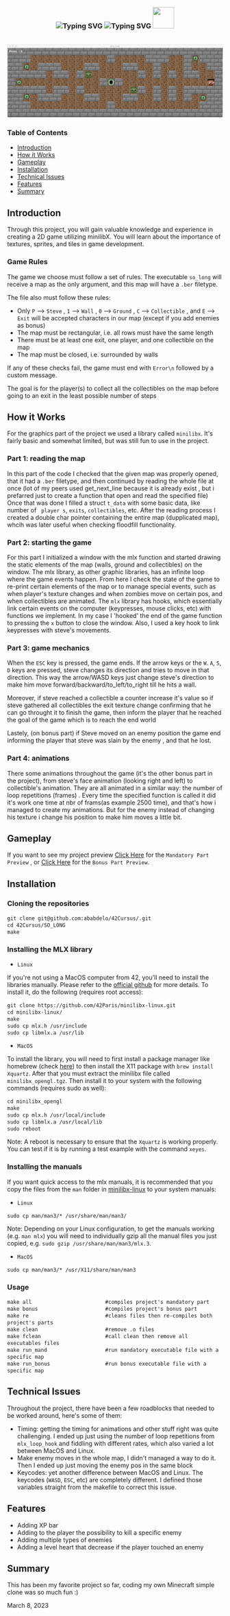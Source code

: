 <br>

<h3 align="center"> 
<img src="https://readme-typing-svg.herokuapp.com?font=Fira+Code&size=32&pause=1000&color=2683AC&vCenter=true&width=435&lines=so_long+" alt="Typing SVG"/>
<img src="https://readme-typing-svg.herokuapp.com?font=Fira+Code&size=32&pause=1000&color=495455&vCenter=true&width=435&lines=And+all+thanks+for+the+fish!" alt="Typing SVG"/>
 
 <img width="50" height="50" src="https://animated-gif-creator.com/images/01/cartoon-fish-animated-gif-unique-fish-photo_78.gif"/>
 </h3>
 <br>
 <div align="center">
 <img src=https://github.com/ababdelo/SO_LONG/blob/master/Preview/Bonus/bonus_preview.png/>
</div>

### Table of Contents

* [Introduction](#introduction)
* [How it Works](#how-it-works)
* [Gameplay](#gameplay)
* [Installation](#installation)
* [Technical Issues](#technical-issues)
* [Features](#features)
* [Summary](#summary)

## Introduction
Through this project, you will gain valuable knowledge and experience in creating a 2D game utilizing minilibX. You will learn about the importance of textures, sprites, and tiles in game development.

### Game Rules
The game we choose must follow a set of rules. The executable ``so_long`` will receive a map as the only argument, and this map will have a ``.ber`` filetype.

The file also must follow these rules:
- Only ``P`` --> `Steve` , ``1`` --> `Wall` , ``0`` --> `Ground` , ``C`` --> `Collectible` , and ``E`` --> `Exit` will be accepted characters in our map (except if you add enemies as bonus)
- The map must be rectangular, i.e. all rows must have the same length
- There must be at least one exit, one player, and one collectible on the map
- The map must be closed, i.e. surrounded by walls

If any of these checks fail, the game must end with ``Error\n`` followed by a custom message.

The goal is for the player(s) to collect all the collectibles on the map before going to an exit in the least possible number of steps

## How it Works
For the graphics part of the project we used a library called ``minilibx``. It's fairly basic and somewhat limited, but was still fun to use in the project.


### Part 1: reading the map

In this part of the code I checked that the given map was properly opened, that it had a ``.ber`` filetype, and then continued by reading the whole file at once (lot of my peers used get_next_line because it is already exist , but i prefarred just to create a function that open and read the specified file)
Once that was done I filled a struct ``t_data`` with some basic data, like number of ` player s`, ` exits `, ` collectibles `, etc. After the reading process I created a double char pointer containing the entire map (dupplicated map), whcih was later useful when checking floodfill functionality.


### Part 2: starting the game

For this part I initialized a window with the mlx function and started drawing the static elements of the map (walls, ground and collectibles) on the window. The mlx library, as other graphic libraries, has an infinite loop where the game events happen. From here I check the state of the game to re-print certain elements of the map or to manage special events, such as when player's texture changes and when zombies move on certain pos, and when collectibles are animated.
The ``mlx`` library has hooks, which essentially link certain events on the computer (keypresses, mouse clicks, etc) with functions we implement. In my case I 'hooked' the end of the game function to pressing the ``x`` button to close the window. Also, I used a key hook to link keypresses with steve's movements.


### Part 3: game mechanics

When the ``ESC`` key is pressed, the game ends. If the arrow keys or the ``W``. ``A``, ``S``, ``D`` keys are pressed, steve changes its direction and tries to move in that direction. This way the arrow/WASD keys just change steve's direction to make him move forward/backward/to_left/to_right till he hits a wall.

Moreover, if steve reached a collectible a counter increase it's value so if steve gathered all collectibles the exit texture change confirming that he can go throught it to finish the game, then inform the player that he reached the goal of the game which is to reach the end world

Lastely, (on bonus part) if Steve moved on an enemy position the game end informing the player that steve was slain by the enemy , and that he lost.

### Part 4: animations

There some animations throughout the game (it's the other bonus part in the project), from steve's face animation (looking right and left) to collectible's animation. They are all animated in a similar way: the number of loop repetitions (frames) . Every time the specified function is called it did it's work one time at nbr of frams(as example 2500 time), and that's how i managed to create my animations. But for the enemy instead of changing his texture i change his position to make him moves a little bit.

## Gameplay

If you want to see my project preview <a href="https://youtu.be/_poahmpctSU" target="_blank" aria-label=" (opens in a new tab)" rel="noreferrer noopener ">Click Here</a> for the `Mandatory Part Preview` , or <a href="https://www.youtube.com/watch?v=nueo9ACDqNU" target="_blank" aria-label=" (opens in a new tab)" rel="noreferrer noopener ">Click Here</a> for the `Bonus Part Preview`.

## Installation

### Cloning the repositories
```shell
git clone git@github.com:ababdelo/42Cursus/.git
cd 42Cursus/SO_LONG
make
```

### Installing the MLX library

* ``Linux``

If you're not using a MacOS computer from 42, you'll need to install the libraries manually. Please refer to the [official github](https://github.com/42Paris/minilibx-linux) for more details. To install it, do the following (requires root access):

```shell
git clone https://github.com/42Paris/minilibx-linux.git
cd minilibx-linux/
make
sudo cp mlx.h /usr/include
sudo cp libmlx.a /usr/lib
```

* ``MacOS``

To install the library, you will need to first install a package manager like homebrew (check [here](https://brew.sh/)) to then install the X11 package with ``brew install Xquartz``. After that you must extract the minilibx file called ``minilibx_opengl.tgz``. Then install it to your system with the following commands (requires sudo as well):

```shell
cd minilibx_opengl
make
sudo cp mlx.h /usr/local/include
sudo cp libmlx.a /usr/local/lib
sudo reboot
```
Note: A reboot is necessary to ensure that the ``Xquartz`` is working properly. You can test if it is by running a test example with the command ``xeyes``.

### Installing the manuals

If you want quick access to the mlx manuals, it is recommended that you copy the files from the ``man`` folder in [minilibx-linux](https://github.com/42Paris/minilibx-linux) to your system manuals:

* ``Linux``
```shell
sudo cp man/man3/* /usr/share/man/man3/
```
Note: Depending on your Linux configuration, to get the manuals working (e.g. ``man mlx``) you will need to individually gzip all the manual files you just copied, e.g. ``sudo gzip /usr/share/man/man3/mlx.3``.

* ``MacOS``
```shell
sudo cp man/man3/* /usr/X11/share/man/man3
```

### Usage

```shell
make all                        #compiles project's mandatory part
make bonus                      #compiles project's bonus part
make re                         #cleans files then re-compiles both project's parts
make clean                      #remove .o files
make fclean                     #call clean then remove all executables files
make run_mand                   #run mandatory executable file with a specific map
make run_bonus                  #run bonus executable file with a specific map
```

## Technical Issues

Throughout the project, there have been a few roadblocks that needed to be worked around, here's some of them:

- Timing: getting the timing for animations and other stuff right was quite challenging. I ended up just using the number of loop repetitions from ``mlx_loop_hook`` and fiddling with different rates, which also varied a lot between MacOS and Linux.
- Make enemy moves in the whole map, I didn't managed a way to do it. Then I ended up just moving the enemy pos in the same block
- Keycodes: yet another difference between MacOS and Linux. The keycodes (``WASD``, ``ESC``, etc) are completely different. I defined those variables straight from the makefile to correct this issue.

## Features

- Adding XP bar
- Adding to the player the possibility to kill a specific enemy
- Adding multiple types of enemies
- Adding a level heart that decrease if the player touched an enemy 

## Summary
This has been my favorite project so far, coding my own Minecraft simple clone was so much fun :)

March 8, 2023
